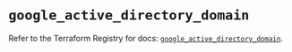 # `google_active_directory_domain`

Refer to the Terraform Registry for docs: [`google_active_directory_domain`](https://registry.terraform.io/providers/hashicorp/google/6.14.0/docs/resources/active_directory_domain).
